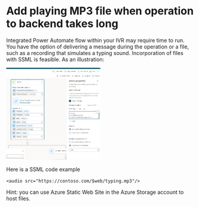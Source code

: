 # Add playing MP3 file when operation to backend takes long
Integrated Power Automate flow within your IVR may require time to run.
You have the option of delivering a message during the operation or a file, such as a recording that simulates a typing sound.
Incorporation of files with SSML is feasible. As an illustration:


<picture>
 <img src="./images/Music.png" width=50% height=50%>
</picture>

Here is a SSML code example
```
<audio src="https://contoso.com/$web/typing.mp3"/>
```
Hint: you can use Azure Static Web Site in the Azure Storage account to host files. 
